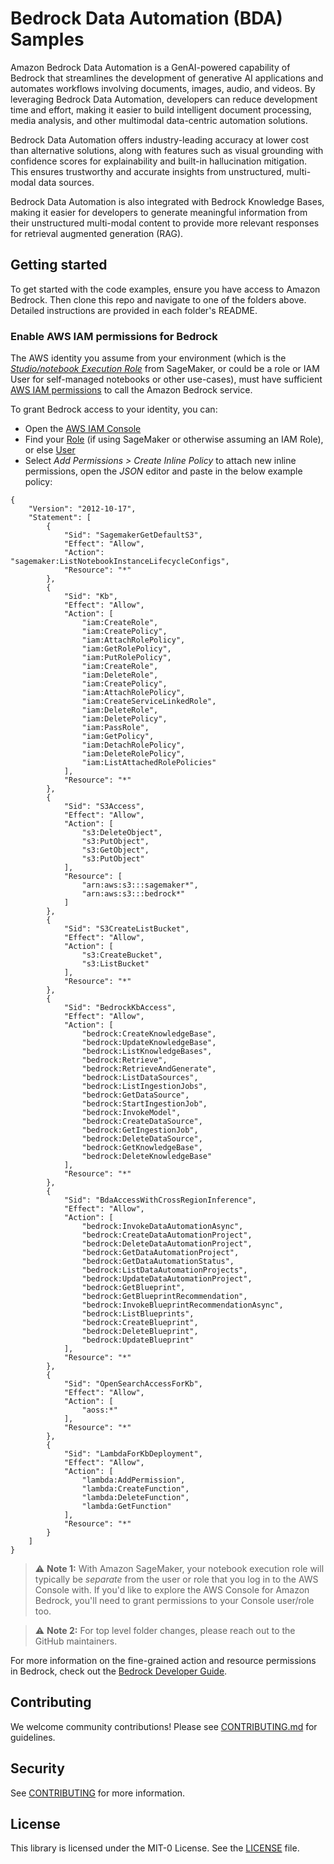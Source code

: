 # Bedrock Data Automation (BDA) Samples

Amazon Bedrock Data Automation is a GenAI-powered capability of Bedrock that streamlines the development of generative AI applications and automates workflows involving documents, images, audio, and videos. By leveraging Bedrock Data Automation, developers can reduce development time and effort, making it easier to build intelligent document processing, media analysis, and other multimodal data-centric automation solutions. 

Bedrock Data Automation offers industry-leading accuracy at lower cost than alternative solutions, along with features such as visual grounding with confidence scores for explainability and built-in hallucination mitigation. This ensures trustworthy and accurate insights from unstructured, multi-modal data sources. 

Bedrock Data Automation is also integrated with Bedrock Knowledge Bases, making it easier for developers to generate meaningful information from their unstructured multi-modal content to provide more relevant responses for retrieval augmented generation (RAG).

## Getting started
To get started with the code examples, ensure you have access to Amazon Bedrock. Then clone this repo and navigate to one of the folders above. Detailed instructions are provided in each folder's README.

### Enable AWS IAM permissions for Bedrock

The AWS identity you assume from your environment (which is the [*Studio/notebook Execution Role*](https://docs.aws.amazon.com/sagemaker/latest/dg/sagemaker-roles.html) from SageMaker, or could be a role or IAM User for self-managed notebooks or other use-cases), must have sufficient [AWS IAM permissions](https://docs.aws.amazon.com/IAM/latest/UserGuide/access_policies.html) to call the Amazon Bedrock service.

To grant Bedrock access to your identity, you can:

- Open the [AWS IAM Console](https://us-east-1.console.aws.amazon.com/iam/home?#)
- Find your [Role](https://us-east-1.console.aws.amazon.com/iamv2/home?#/roles) (if using SageMaker or otherwise assuming an IAM Role), or else [User](https://us-east-1.console.aws.amazon.com/iamv2/home?#/users)
- Select *Add Permissions > Create Inline Policy* to attach new inline permissions, open the *JSON* editor and paste in the below example policy:

```
{
    "Version": "2012-10-17",
    "Statement": [
        {
            "Sid": "SagemakerGetDefaultS3",
            "Effect": "Allow",
            "Action": "sagemaker:ListNotebookInstanceLifecycleConfigs",
            "Resource": "*"
        },
        {
            "Sid": "Kb",
            "Effect": "Allow",
            "Action": [
                "iam:CreateRole",
                "iam:CreatePolicy",
                "iam:AttachRolePolicy",
                "iam:GetRolePolicy",
                "iam:PutRolePolicy",
                "iam:CreateRole",
                "iam:DeleteRole",
                "iam:CreatePolicy",
                "iam:AttachRolePolicy",
                "iam:CreateServiceLinkedRole",
                "iam:DeleteRole",
                "iam:DeletePolicy",
                "iam:PassRole",
                "iam:GetPolicy",
                "iam:DetachRolePolicy",
                "iam:DeleteRolePolicy",
                "iam:ListAttachedRolePolicies"
            ],
            "Resource": "*"
        },
        {
            "Sid": "S3Access",
            "Effect": "Allow",
            "Action": [
                "s3:DeleteObject",
                "s3:PutObject",
                "s3:GetObject",
                "s3:PutObject"
            ],
            "Resource": [
                "arn:aws:s3:::sagemaker*",
                "arn:aws:s3:::bedrock*"
            ]
        },
        {
            "Sid": "S3CreateListBucket",
            "Effect": "Allow",
            "Action": [
                "s3:CreateBucket",
                "s3:ListBucket"
            ],
            "Resource": "*"
        },
        {
            "Sid": "BedrockKbAccess",
            "Effect": "Allow",
            "Action": [
                "bedrock:CreateKnowledgeBase",
                "bedrock:UpdateKnowledgeBase",
                "bedrock:ListKnowledgeBases",
                "bedrock:Retrieve",
                "bedrock:RetrieveAndGenerate",
                "bedrock:ListDataSources",
                "bedrock:ListIngestionJobs",
                "bedrock:GetDataSource",
                "bedrock:StartIngestionJob",
                "bedrock:InvokeModel",
                "bedrock:CreateDataSource",
                "bedrock:GetIngestionJob",
                "bedrock:DeleteDataSource",
                "bedrock:GetKnowledgeBase",
                "bedrock:DeleteKnowledgeBase"
            ],
            "Resource": "*"
        },
        {
            "Sid": "BdaAccessWithCrossRegionInference",
            "Effect": "Allow",
            "Action": [
                "bedrock:InvokeDataAutomationAsync",
                "bedrock:CreateDataAutomationProject",
                "bedrock:DeleteDataAutomationProject",
                "bedrock:GetDataAutomationProject",
                "bedrock:GetDataAutomationStatus",
                "bedrock:ListDataAutomationProjects",
                "bedrock:UpdateDataAutomationProject",
                "bedrock:GetBlueprint",
                "bedrock:GetBlueprintRecommendation",
                "bedrock:InvokeBlueprintRecommendationAsync",
                "bedrock:ListBlueprints",
                "bedrock:CreateBlueprint",
                "bedrock:DeleteBlueprint",
                "bedrock:UpdateBlueprint"
            ],
            "Resource": "*"
        },
        {
            "Sid": "OpenSearchAccessForKb",
            "Effect": "Allow",
            "Action": [
                "aoss:*"
            ],
            "Resource": "*"
        },
        {
            "Sid": "LambdaForKbDeployment",
            "Effect": "Allow",
            "Action": [
                "lambda:AddPermission",
                "lambda:CreateFunction",
                "lambda:DeleteFunction",
                "lambda:GetFunction"
            ],
            "Resource": "*"
        }
    ]
}
```

> ⚠️ **Note 1:** With Amazon SageMaker, your notebook execution role will typically be *separate* from the user or role that you log in to the AWS Console with. If you'd like to explore the AWS Console for Amazon Bedrock, you'll need to grant permissions to your Console user/role too.

> ⚠️ **Note 2:** For top level folder changes, please reach out to the GitHub maintainers.

For more information on the fine-grained action and resource permissions in Bedrock, check out the [Bedrock Developer Guide](https://docs.aws.amazon.com/bedrock/latest/userguide/getting-started-api.html).

## Contributing

We welcome community contributions! Please see [CONTRIBUTING.md](CONTRIBUTING.md) for guidelines.

## Security

See [CONTRIBUTING](CONTRIBUTING.md#security-issue-notifications) for more information.

## License

This library is licensed under the MIT-0 License. See the [LICENSE](LICENSE) file.
